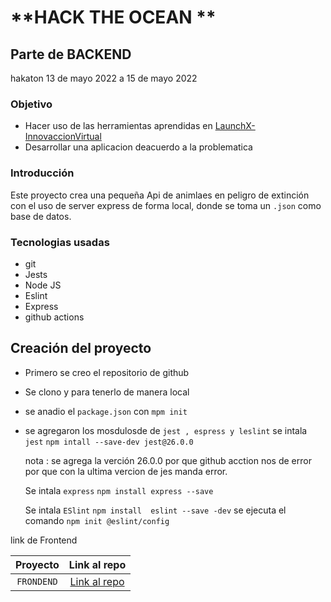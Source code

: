 # **HACK THE OCEAN **

## Parte de BACKEND

hakaton  13 de mayo 2022 a 15 de mayo 2022

### Objetivo

* Hacer uso  de las herramientas aprendidas en [LaunchX-InnovaccionVirtual](https://github.com/LaunchX-InnovaccionVirtual)
* Desarrollar una aplicacion deacuerdo a la problematica

### Introducción

Este proyecto crea una pequeña Api de animlaes en peligro de extinción con el uso de server express de forma local, donde se toma un `.json` como base de datos.

### Tecnologias usadas

* git
* Jests
* Node JS
* Eslint
* Express
* github actions

## Creación del proyecto

* Primero se creo el repositorio de github
* Se clono y para tenerlo de manera local
* se anadio el `package.json` con `mpm init`
* se agregaron los mosdulosde de `jest , espress y leslint`
  se intala `jest`
  `npm intall --save-dev jest@26.0.0`

  nota : se agrega la verción 26.0.0 por que github acction nos de error por que con la ultima vercion de jes manda error.

  Se intala `express`
  `npm install express --save`

  Se intala `ESlint`
  `npm install  eslint --save -dev`
    se  ejecuta el comando  `npm init @eslint/config`

link de Frontend

|      Proyecto      |                                        Link al repo                                        |
| :----------------:| :-----------------------------------------------------------------------------------------: |
| `FRONDEND` |               [Link al repo](https://github.com/Jovana-ch/Hackathon-)               |